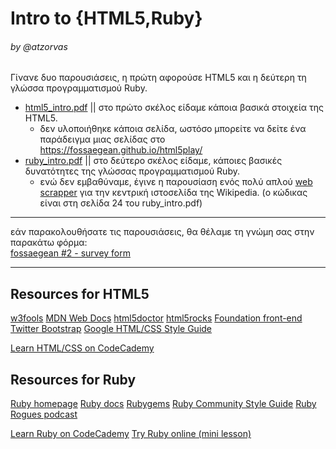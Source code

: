 # Intro to {HTML5,Ruby}
###### by @atzorvas
Γίνανε δυο παρουσιάσεις, η πρώτη αφορούσε HTML5 και η δεύτερη τη γλώσσα προγραμματισμού Ruby.
* [html5_intro.pdf](https://github.com/fossaegean/events/blob/master/20141206-html5_ruby-intro/html5_intro.pdf?raw=true) || στο πρώτο σκέλος είδαμε κάποια βασικά στοιχεία της HTML5.
  * δεν υλοποιήθηκε κάποια σελίδα, ωστόσο μπορείτε να δείτε ένα παράδειγμα μιας σελίδας στο https://fossaegean.github.io/html5play/
* [ruby_intro.pdf](https://github.com/fossaegean/events/blob/master/20141206-html5_ruby-intro/ruby_intro.pdf?raw=true) || στο δεύτερο σκέλος είδαμε, κάποιες βασικές δυνατότητες της γλώσσας προγραμματισμού Ruby.
  * ενώ δεν εμβαθύναμε, έγινε η παρουσίαση ενός πολύ απλού [web scrapper](https://en.wikipedia.org/wiki/Web_scraping) για την κεντρική ιστοσελίδα της Wikipedia. (ο κώδικας είναι στη σελίδα 24 του ruby_intro.pdf)
 
---
εάν παρακολουθήσατε τις παρουσιάσεις, θα θέλαμε τη γνώμη σας στην παρακάτω φόρμα:  
[fossaegean #2 - survey form](http://goo.gl/forms/EwX9kUbYM9)

---

## Resources for HTML5
[w3fools](http://www.w3fools.com/)
[MDN Web Docs](https://developer.mozilla.org/en-US/docs/Web)
[html5doctor](http://html5doctor.com/}{html5doctor)
[html5rocks](http://www.html5rocks.com/en/)
[Foundation front-end](http://foundation.zurb.com/)
[Twitter Bootstrap](http://getbootstrap.com/css/)
[Google HTML/CSS Style Guide](https://google-styleguide.googlecode.com/svn/trunk/htmlcssguide.xml)

[Learn HTML/CSS on CodeCademy](http://www.codecademy.com/en/tracks/web)

## Resources for Ruby
[Ruby homepage](https://www.ruby-lang.org/en/)
[Ruby docs](http://ruby-doc.org/)
[Rubygems](http://docs.rubygems.org/)
[Ruby Community Style Guide](https://github.com/styleguide/ruby)
[Ruby Rogues podcast](http://devchat.tv/ruby-rogues/)

[Learn Ruby on CodeCademy](http://www.codecademy.com/en/tracks/ruby)
[Try Ruby online (mini lesson)](href{http://tryruby.org/)

